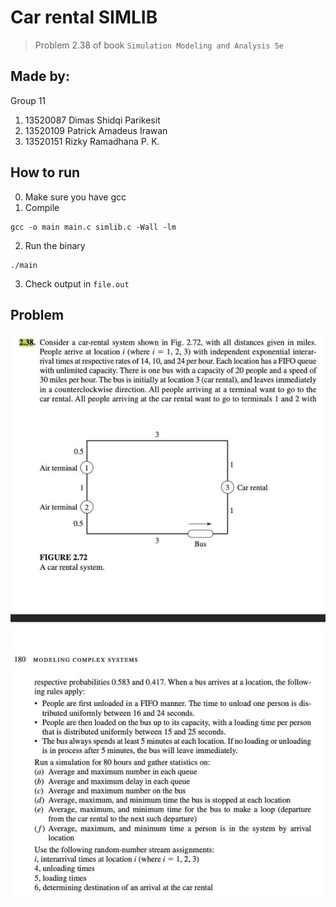 # Car rental SIMLIB

> Problem 2.38 of book `Simulation Modeling and Analysis 5e`

## Made by:
Group 11 
1. 13520087 Dimas Shidqi Parikesit
2. 13520109 Patrick Amadeus Irawan
3. 13520151 Rizky Ramadhana P. K.


## How to run

0. Make sure you have gcc
1. Compile

```
gcc -o main main.c simlib.c -Wall -lm
```

2. Run the binary

```
./main
```

3. Check output in `file.out`

## Problem

![Problem](./assets/problem.jpg)
